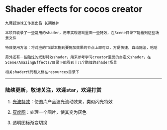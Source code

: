 # Shader effects for cocos creator


`九尾狐游戏工作室出品 长期维护`

```
本项目收录了一些常用的shader，用来实现游戏里面一些特效，在Scene目录下能看到这些场景文件

特效使用方法：将对应的TS脚本拖到要施加效果的节点上即可以，方便快捷，自动施法，哈哈

另外还有一些酷炫的光影特效shader，用来参考学习creator里面的自定义shader，在Scene/AmazingEffects/目录下能看到十几个酷炫的shader场景

相关shader代码和文档在resources目录下
```
---

### 陆续更新，敬请关注，欢迎star，欢迎打赏

1. [光波特效](assets/resources/readme/FluxayEffect.md)：使图片产品波光流动效果，类似闪光特效

2. [灰度图](assets/resources/readme/GrayEffect.md)：处理一个图片，使其变为灰色

2. 透明图标渐变切换


